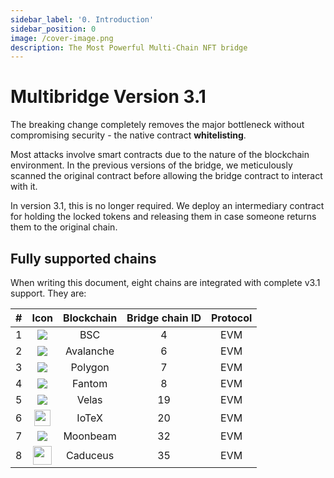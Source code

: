 ```yaml
---
sidebar_label: '0. Introduction'
sidebar_position: 0
image: /cover-image.png
description: The Most Powerful Multi-Chain NFT bridge
---
```


# Multibridge Version 3.1

The breaking change completely removes the major bottleneck without compromising security - the native contract **whitelisting**. 

Most attacks involve smart contracts due to the nature of the blockchain environment. In the previous versions of the bridge, we meticulously scanned the original contract before allowing the bridge contract to interact with it.

In version 3.1, this is no longer required. We deploy an intermediary contract for holding the locked tokens and releasing them in case someone returns them to the original chain.

## Fully supported chains

When writing this document, eight chains are integrated with complete v3.1 support. They are:

|#|Icon|Blockchain|Bridge chain ID|Protocol|
|:-:|:-:|:-:|:-:|:-:|
|1| <img src="../../../assets/chain/Binance.svg" class="inline" />| BSC|4|EVM|
|2| <img src="../../../assets/chain/Avalanche.svg" class="inline" /> |Avalanche|6|EVM|
|3| <img src="../../../assets/chain/Polygon.svg" class="inline" />| Polygon|7|EVM|
|4| <img src="../../../assets/chain/Fantom.svg" class="inline" />| Fantom|8|EVM|
|5| <img src="../../../assets/chain/velas.svg" class="inline" />| Velas|19|EVM|
|6| <img src="../../../assets/chain/iotx.svg" class="inline" width="26"/>| IoTeX|20|EVM|
|7| <img src="../../../assets/chain/Moonbeam.svg" class="inline" /> | Moonbeam|32|EVM|
|8| <img src="../../../assets/chain/caduceus.png" class="inline" width="30"/>| Caduceus|35|EVM|